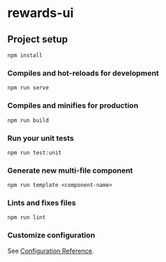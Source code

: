 # rewards-ui

## Project setup
```
npm install
```

### Compiles and hot-reloads for development
```
npm run serve
```

### Compiles and minifies for production
```
npm run build
```

### Run your unit tests
```
npm run test:unit
```

### Generate new multi-file component
```
npm run template <component-name>
```

### Lints and fixes files
```
npm run lint
```

### Customize configuration
See [Configuration Reference](https://cli.vuejs.org/config/).